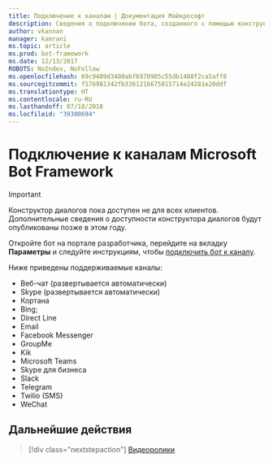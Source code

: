 ```yaml
---
title: Подключение к каналам | Документация Майкрософт
description: Сведения о подключении бота, созданного с помощью конструктора диалогов к каналам Microsoft Bot Framework.
author: vkannan
manager: kamrani
ms.topic: article
ms.prod: bot-framework
ms.date: 12/13/2017
ROBOTS: NoIndex, NoFollow
ms.openlocfilehash: 69c9409d3400abf6970985c55db1488f2ca5aff8
ms.sourcegitcommit: f576981342fb3361216675815714e24281e20ddf
ms.translationtype: HT
ms.contentlocale: ru-RU
ms.lasthandoff: 07/18/2018
ms.locfileid: "39300694"
---
```

# <a name="connect-to-microsoft-bot-framework-channels"></a>Подключение к каналам Microsoft Bot Framework
> [!IMPORTANT]
> Конструктор диалогов пока доступен не для всех клиентов. Дополнительные сведения о доступности конструктора диалогов будут опубликованы позже в этом году.

Откройте бот на портале разработчика, перейдите на вкладку **Параметры** и следуйте инструкциям, чтобы [подключить бот к каналу](../bot-service-manage-channels.md).

Ниже приведены поддерживаемые каналы:
- Веб-чат (развертывается автоматически)
- Skype (развертывается автоматически)
- Кортана
- Bing;
- Direct Line
- Email
- Facebook Messenger
- GroupMe
- Kik
- Microsoft Teams
- Skype для бизнеса
- Slack
- Telegram
- Twilio (SMS)
- WeChat

## <a name="next-step"></a>Дальнейшие действия
> [!div class="nextstepaction"]
> [Видеоролики](conversation-designer-videos.md)
